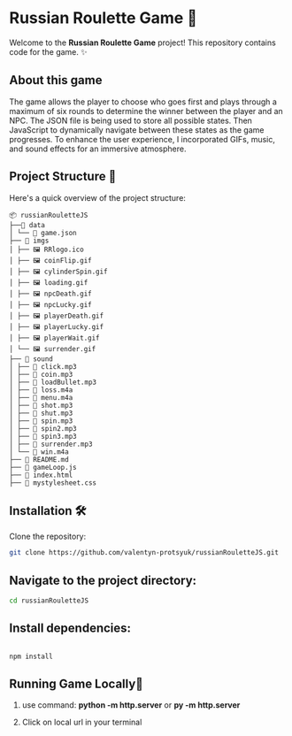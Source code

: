 # Russian Roulette Game 🤠

Welcome to the **Russian Roulette Game** project! This repository contains code for the game. ✨

## About this game

The game allows the player to choose who goes first and plays through a maximum of six rounds to determine the winner between the player and an NPC. The JSON file is being used to store all possible states. Then JavaScript to dynamically navigate between these states as the game progresses. To enhance the user experience, I incorporated GIFs, music, and sound effects for an immersive atmosphere.

## Project Structure 📁

Here's a quick overview of the project structure:
```plaintext
📦 russianRouletteJS
├──📂 data
│ └── 📄 game.json
├── 📂 imgs
│ ├── 🖼️ RRlogo.ico
│ ├── 🖼️ coinFlip.gif
│ ├── 🖼️ cylinderSpin.gif
│ ├── 🖼️ loading.gif
│ ├── 🖼️ npcDeath.gif
│ ├── 🖼️ npcLucky.gif
│ ├── 🖼️ playerDeath.gif
│ ├── 🖼️ playerLucky.gif
│ ├── 🖼️ playerWait.gif
│ └── 🖼️ surrender.gif
├── 📂 sound
│ ├── 🎼 click.mp3
│ ├── 🎼 coin.mp3
│ ├── 🎼 loadBullet.mp3
│ ├── 🎼 loss.m4a
│ ├── 🎼 menu.m4a
│ ├── 🎼 shot.mp3
│ ├── 🎼 shut.mp3
│ ├── 🎼 spin.mp3
│ ├── 🎼 spin2.mp3
│ ├── 🎼 spin3.mp3
│ ├── 🎼 surrender.mp3
│ └── 🎼 win.m4a
├── 📄 README.md
├── 📄 gameLoop.js
├── 📄 index.html
├── 📄 mystylesheet.css

```


## Installation 🛠️

Clone the repository:
   ```sh
   git clone https://github.com/valentyn-protsyuk/russianRouletteJS.git
   ```
## Navigate to the project directory:



  ```sh
cd russianRouletteJS
 ```
## Install dependencies:

  ```sh

npm install
 ```

## Running Game Locally🚀
1) use command:
**python -m http.server**
or
**py -m http.server**

2) Click on local url in your terminal

